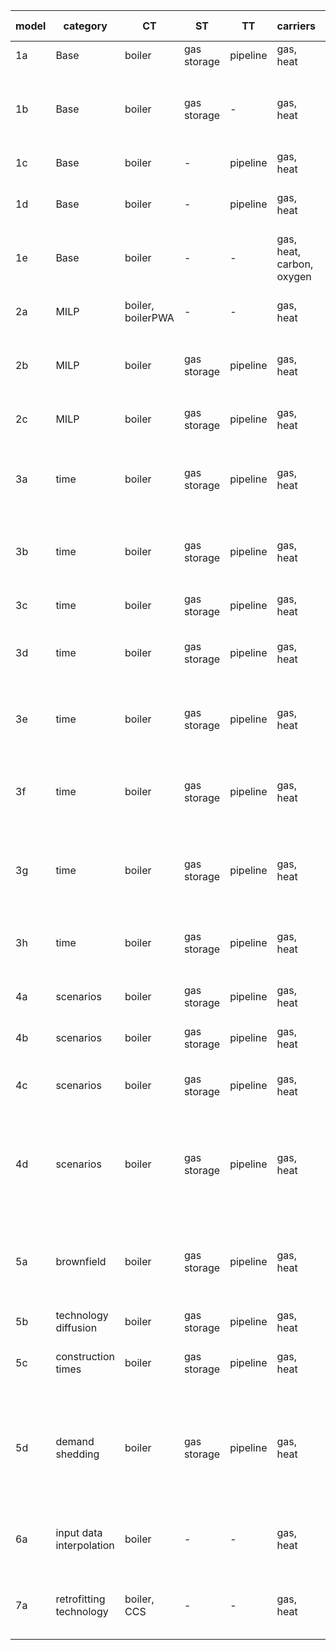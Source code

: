 | **model** | **category**             | **CT**            | **ST**      | **TT**   | **carriers**              | **nodes** | **intra-year** | **inter-year**        | **responsible** | **comment**                                                           |
|-----------|--------------------------|-------------------|-------------|----------|---------------------------|-----------|----------------|-----------------------|-----------------|-----------------------------------------------------------------------|
| 1a        | Base                     | boiler            | gas storage | pipeline | gas, heat                 | 2         | 1 TS           | 1 year                | AG              |                                                                       |
| 1b        | Base                     | boiler            | gas storage | -        | gas, heat                 | 2         | 1 TS           | 1 year                | LK              | No values tested because it will never be built with one ts           |
| 1c        | Base                     | boiler            | -           | pipeline | gas, heat                 | 2         | 1 TS           | 1 year                | LK              |                                                                       |
| 1d        | Base                     | boiler            | -           | pipeline | gas, heat                 | 2         | 1 TS           | 1 year                | AG              | exponential loss for transport technologies                           |
| 1e        | Base                     | boiler            | -           | -        | gas, heat, carbon, oxygen | 2         | 1 TS           | 1 year                | AG              | 2 input and output carriers                                           |
| 2a        | MILP                     | boiler, boilerPWA | -           | -        | gas, heat                 | 2         | 1 TS           | 1 year                | AG              | conver techs with and without PWA capex                               |
| 2b        | MILP                     | boiler            | gas storage | pipeline | gas, heat                 | 2         | 3 TS           | 1 year                | JM              | min load for all technology types                                     |
| 2c        | MILP                     | boiler            | gas storage | pipeline | gas, heat                 | 2         | 2 TS           | 1 year                | JM              | min capacity for all technology types                                 |
| 3a        | time                     | boiler            | gas storage | pipeline | gas, heat                 | 2         | full TS        | 1 year                | JM              | Capacity, Opex yearly depend on maximum demand                        |
| 3b        | time                     | boiler            | gas storage | pipeline | gas, heat                 | 2         | full TS, agg.  | 1 year                | JM              | No values tested. TSA yields different values each run.               |
| 3c        | time                     | boiler            | gas storage | pipeline | gas, heat                 | 2         | 1 TS           | 3 years, PF           | JM              |                                                                       |
| 3d        | time                     | boiler            | gas storage | pipeline | gas, heat                 | 2         | 1 TS           | 3 years, 1 year MF    | JM              | Only Results object is tested: Capacity & Addition                    |
| 3e        | time                     | boiler            | gas storage | pipeline | gas, heat                 | 2         | 1 TS           | 3 years, 2 year MF    | JM              | Only Results object is tested: Capacity & Addition                    |
| 3f        | time                     | boiler            | gas storage | pipeline | gas, heat                 | 2         | full TS, agg   | 3 years, PF           | JM              | No values tested. TSA yields different values each run.               |
| 3g        | time                     | boiler            | gas storage | pipeline | gas, heat                 | 2         | full TS, agg   | 3 years, 2 year MF    | JM              | No values tested. TSA yields different values each run.               |
| 3h        | time                     | boiler            | gas storage | pipeline | gas, heat                 | 2         | 1 TS           | 3 years, PF, biannual | JB              | Test interval between years and related results.                      |
| 4a        | scenarios                | boiler            | gas storage | pipeline | gas, heat                 | 2         | 1 TS           | 1 year                | AG              | test general scenario behavior                                        |
| 4b        | scenarios                | boiler            | gas storage | pipeline | gas, heat                 | 2         | 1 TS           | 1 year                | AG              | test scenario set expansion                                           |
| 4c        | scenarios                | boiler            | gas storage | pipeline | gas, heat                 | 2         | 1 TS           | 1 year                | AG              | test scenarios for system and analysis                                |
| 4d        | scenarios                | boiler            | gas storage | pipeline | gas, heat                 | 2         | 1 TS           | 1 year                | AG              | test list expansion: scenario names, value changes, carrier exclusion |
| 5a        | brownfield               | boiler            | gas storage | pipeline | gas, heat                 | 2         | 1 TS           | 1 year                | JM              | Test capacity addition and capacities existing, also for energy       |
| 5b        | technology diffusion     | boiler            | gas storage | pipeline | gas, heat                 | 2         | 1 TS           | 3 years, PF           | JM              | to be revised!!                                                       |
| 5c        | construction times       | boiler            | gas storage | pipeline | gas, heat                 | 2         | 1 TS           | 3 years, PF           | AG              | construction time and existing capacity                               |
| 5d        | demand shedding          | boiler            | gas storage | pipeline | gas, heat                 | 2         | 1 TS           | 1 year                | JB              | Test cost shed demand, shed demand, capacities (no transport loss)    |
| 6a        | input data interpolation | boiler            | -           | -        | gas, heat                 | 2         | 1 TS           | 3 years, PF           | LK              | test using and skipping interpolation of yearly input data            |                          |
| 7a        | retrofitting technology  | boiler, CCS       | -           | -        | gas, heat                 | 2         | 1 TS           | 1 year                | AG              | test coupling of covnersion and retrofit technology                   |
